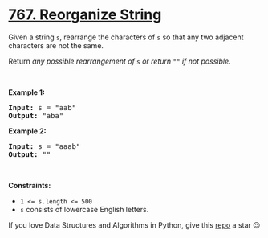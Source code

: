 # [767. Reorganize String][title]

<p>Given a string <code>s</code>, rearrange the characters of <code>s</code> so that any two adjacent characters are not the same.</p>
<p>Return <em>any possible rearrangement of</em> <code>s</code> <em>or return</em> <code>""</code> <em>if not possible</em>.</p>
<p> </p>
<p><strong>Example 1:</strong></p>
<pre><strong>Input:</strong> s = "aab"
<strong>Output:</strong> "aba"
</pre><p><strong>Example 2:</strong></p>
<pre><strong>Input:</strong> s = "aaab"
<strong>Output:</strong> ""
</pre>
<p> </p>
<p><strong>Constraints:</strong></p>
<ul>
<li><code>1 &lt;= s.length &lt;= 500</code></li>
<li><code>s</code> consists of lowercase English letters.</li>
</ul>


If you love Data Structures and Algorithms in Python, give this [repo][me] a star :wink:

[title]: https://leetcode.com/problems/reorganize-string
[me]: https://github.com/bumblebee211196/awesome-python-leetcode